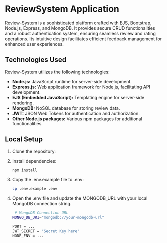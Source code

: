 # ReviewSystem Application

Review-System is a sophisticated platform crafted with EJS, Bootstrap, Node.js, Express, and MongoDB. It provides secure CRUD functionalities and a robust authentication system, ensuring seamless review and rating operations. Its intuitive design facilitates efficient feedback management for enhanced user experiences.


## Technologies Used

Review-System utilizes the following technologies:
- **Node.js:** JavaScript runtime for server-side development.
- **Express.js:** Web application framework for Node.js, facilitating API development.
- **EJS (Embedded JavaScript):** Templating engine for server-side rendering.
- **MongoDB:** NoSQL database for storing review data.
- **JWT:** JSON Web Tokens for authentication and authorization.
- **Other Node.js packages:** Various npm packages for additional functionalities.

## Local Setup

1. Clone the repository:
2. Install dependencies:
   ```bash
   npm install
   ```
3. Copy the .env.example file to .env:
   ```bash
   cp .env.example .env
   ```
4. Open the .env file and update the MONGODB_URL with your local MongoDB connection string.

   ```bash
    # MongoDB Connection URL
   MONGO_DB_URI="mongodb://your-mongodb-url"

   PORT = ...
   JWT_SECRET = "Secret Key here"
   NODE_ENV = ...
